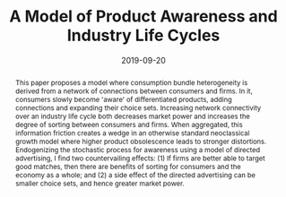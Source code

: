 ---
# Documentation: https://sourcethemes.com/academic/docs/managing-content/

title: 'A Model of Product Awareness and Industry Life Cycles'
subtitle: ''
summary: ''
authors:
- Jesse Perla
categories: []
date: '2019-09-20'
lastmod: 2020-09-17T06:20:03-07:00
featured: true
draft: false

# Featured image
# To use, add an image named `featured.jpg/png` to your page's folder.
# Focal points: Smart, Center, TopLeft, Top, TopRight, Left, Right, BottomLeft, Bottom, BottomRight.
image:
  caption: ''
  focal_point: ''
  preview_only: false

# Projects (optional).
#   Associate this post with one or more of your projects.
#   Simply enter your project's folder or file name without extension.
#   E.g. `projects = ["internal-project"]` references `content/project/deep-learning/index.md`.
projects: ["information-diffusion", "ML-high-dim"]
publishDate: '2020-09-17T13:19:59.050789Z'
publication_types:
- 9
publication: '**R&R (2nd Round) at Econometrica**'
url_pdf:  'perla_1.pdf'
abstract: "This paper proposes a model where consumption bundle heterogeneity is derived from a network of connections between consumers and firms.  In it, consumers slowly become 'aware' of differentiated products, adding connections and expanding their choice sets.  Increasing network connectivity over an industry life cycle both decreases market power and increases the degree of sorting between consumers and firms.  When aggregated, this information friction creates a wedge in an otherwise standard neoclassical growth model where higher product obsolescence leads to stronger distortions.  Endogenizing the stochastic process for awareness using a model of directed advertising, I find two countervailing effects: (1) If firms are better able to target good matches, then there are benefits of sorting for consumers and the economy as a whole; and (2) a side effect of the directed advertising can be smaller choice sets, and hence greater market power."
links:
  - name: Appendix
    url: 'perla_1_technical_appendix.pdf'
  - name: Slides
    url: 'perla_1_presentation.pdf'    
  - icon_pack: fab
    icon: github
    name: Code
    url: 'https://github.com/jlperla/Perla1.jl'    
---
